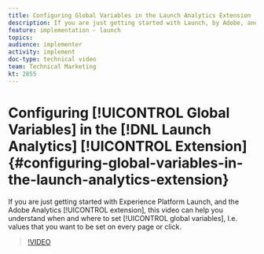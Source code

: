 ```yaml
---
title: Configuring Global Variables in the Launch Analytics Extension
description: If you are just getting started with Launch, by Adobe, and the Adobe Analytics extension, this video can help you understand when and where to set global variables, I.e. values that you want to be set on every page or click.
feature: implementation - launch
topics: 
audience: implementer
activity: implement
doc-type: technical video
team: Technical Marketing
kt: 2855
---
```


# Configuring [!UICONTROL Global Variables] in the [!DNL Launch Analytics] [!UICONTROL Extension] {#configuring-global-variables-in-the-launch-analytics-extension}

If you are just getting started with Experience Platform Launch, and the Adobe Analytics [!UICONTROL extension], this video can help you understand when and where to set [!UICONTROL global variables], I.e. values that you want to be set on every page or click.

>[!VIDEO](https://video.tv.adobe.com/v/27181/?quality=9)
